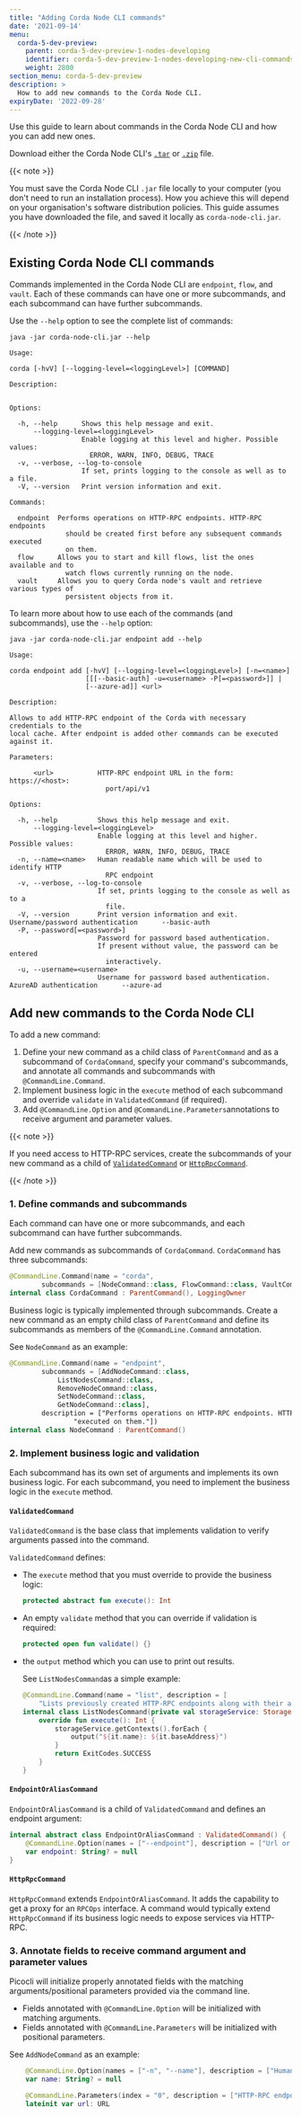 ```yaml
---
title: "Adding Corda Node CLI commands"
date: '2021-09-14'
menu:
  corda-5-dev-preview:
    parent: corda-5-dev-preview-1-nodes-developing
    identifier: corda-5-dev-preview-1-nodes-developing-new-cli-commands
    weight: 2800
section_menu: corda-5-dev-preview
description: >
  How to add new commands to the Corda Node CLI.
expiryDate: '2022-09-28'  
---
```


Use this guide to learn about commands in the Corda Node CLI and how you can add new ones.

Download either the Corda Node CLI's <a href="https://download.corda.net/corda-node-cli/5.0.0-DevPreview-1.0/corda-node-cli.tar">`.tar`</a> or <a href="https://download.corda.net/corda-node-cli/5.0.0-DevPreview-1.0/corda-node-cli.zip">`.zip`</a> file.

{{< note >}}

You must save the Corda Node CLI `.jar` file locally to your computer (you don't need to run an installation process). How you achieve this will depend on your organisation's software distribution policies. This guide assumes you have downloaded the file, and saved it locally as `corda-node-cli.jar`.

{{< /note >}}

## Existing Corda Node CLI commands

Commands implemented in the Corda Node CLI are `endpoint`, `flow`, and `vault`. Each of these commands can have
one or more subcommands, and each subcommand can have further subcommands.

Use the `--help` option to see the complete list of commands:

```shell
java -jar corda-node-cli.jar --help

Usage:

corda [-hvV] [--logging-level=<loggingLevel>] [COMMAND]

Description:


Options:

  -h, --help      Shows this help message and exit.
      --logging-level=<loggingLevel>
                  Enable logging at this level and higher. Possible values:
                    ERROR, WARN, INFO, DEBUG, TRACE
  -v, --verbose, --log-to-console
                  If set, prints logging to the console as well as to a file.
  -V, --version   Print version information and exit.

Commands:

  endpoint  Performs operations on HTTP-RPC endpoints. HTTP-RPC endpoints
              should be created first before any subsequent commands executed
              on them.
  flow      Allows you to start and kill flows, list the ones available and to
              watch flows currently running on the node.
  vault     Allows you to query Corda node's vault and retrieve various types of
              persistent objects from it.
```

To learn more about how to use each of the commands (and subcommands), use the `--help` option:

```shell
java -jar corda-node-cli.jar endpoint add --help

Usage:

corda endpoint add [-hvV] [--logging-level=<loggingLevel>] [-n=<name>]
                   [[[--basic-auth] -u=<username> -P[=<password>]] |
                   [--azure-ad]] <url>

Description:

Allows to add HTTP-RPC endpoint of the Corda with necessary credentials to the
local cache. After endpoint is added other commands can be executed against it.

Parameters:

      <url>           HTTP-RPC endpoint URL in the form: https://<host>:
                        port/api/v1

Options:

  -h, --help          Shows this help message and exit.
      --logging-level=<loggingLevel>
                      Enable logging at this level and higher. Possible values:
                        ERROR, WARN, INFO, DEBUG, TRACE
  -n, --name=<name>   Human readable name which will be used to identify HTTP
                        RPC endpoint
  -v, --verbose, --log-to-console
                      If set, prints logging to the console as well as to a
                        file.
  -V, --version       Print version information and exit.
Username/password authentication      --basic-auth
  -P, --password[=<password>]
                      Password for password based authentication.
                      If present without value, the password can be entered
                        interactively.
  -u, --username=<username>
                      Username for password based authentication.
AzureAD authentication      --azure-ad
```

## Add new commands to the Corda Node CLI

To add a new command:
1. Define your new command as a child class of `ParentCommand` and as a subcommand of `CordaCommand`, specify your command's subcommands, and annotate all commands and subcommands with `@CommandLine.Command`.
2. Implement business logic in the `execute` method of each subcommand and override `validate` in `ValidatedCommand` (if required).
3. Add `@CommandLine.Option` and `@CommandLine.Parameters`annotations to receive argument and parameter values.

{{< note >}}

If you need access to HTTP-RPC services, create the subcommands of your new command as a child
of <a href="#2-implement-business-logic-and-validation">`ValidatedCommand`</a>
or <a href="#httprpccommand">`HttpRpcCommand`</a>.

{{< /note >}}

### 1. Define commands and subcommands

Each command can have one or more subcommands, and each subcommand can have further subcommands.

Add new commands as subcommands of `CordaCommand`. `CordaCommand` has three
subcommands:

```kotlin
@CommandLine.Command(name = "corda",
        subcommands = [NodeCommand::class, FlowCommand::class, VaultCommand::class])
internal class CordaCommand : ParentCommand(), LoggingOwner
```

Business logic is typically implemented through subcommands. Create a new command as an empty
child class of `ParentCommand` and define its subcommands as members of the `@CommandLine.Command` annotation.

See `NodeCommand` as an example:

```kotlin
@CommandLine.Command(name = "endpoint",
        subcommands = [AddNodeCommand::class,
            ListNodesCommand::class,
            RemoveNodeCommand::class,
            SetNodeCommand::class,
            GetNodeCommand::class],
        description = ["Performs operations on HTTP-RPC endpoints. HTTP-RPC endpoints should be created first before any subsequent commands " +
                "executed on them."])
internal class NodeCommand : ParentCommand()
```

### 2. Implement business logic and validation

Each subcommand has its own set of arguments and implements its own business logic. For each subcommand, you need to
implement the business logic in the `execute` method.

#### `ValidatedCommand`

`ValidatedCommand` is the base class that implements validation to verify arguments passed into the command.

`ValidatedCommand` defines:
* The `execute` method that you must override to provide the business logic:

   ```kotlin
   protected abstract fun execute(): Int
   ```

* An empty `validate` method that you can override if validation is required:

   ```kotlin
   protected open fun validate() {}
   ```
* the `output` method which you can use to print out results.

  See `ListNodesCommand`as a simple example:

  ```kotlin
  @CommandLine.Command(name = "list", description = [
      "Lists previously created HTTP-RPC endpoints along with their aliases."])
  internal class ListNodesCommand(private val storageService: StorageService) : ValidatedCommand() {
      override fun execute(): Int {
          storageService.getContexts().forEach {
              output("${it.name}: ${it.baseAddress}")
          }
          return ExitCodes.SUCCESS
      }
  }
  ```

#### `EndpointOrAliasCommand`

`EndpointOrAliasCommand` is a child of `ValidatedCommand` and defines an endpoint argument:

```kotlin
internal abstract class EndpointOrAliasCommand : ValidatedCommand() {
    @CommandLine.Option(names = ["--endpoint"], description = ["Url or alias for an existing endpoint."], required = false)
    var endpoint: String? = null
}
```

#### `HttpRpcCommand`

`HttpRpcCommand` extends `EndpointOrAliasCommand`.
It adds the capability to get a proxy for an `RPCOps` interface.
A command would typically extend `HttpRpcCommand` if its business logic needs to expose services via HTTP-RPC.

### 3. Annotate fields to receive command argument and parameter values

Picocli will initialize properly annotated fields with the matching arguments/positional parameters provided via the command line.
* Fields annotated with `@CommandLine.Option` will be initialized with matching arguments.
* Fields annotated with `@CommandLine.Parameters` will be initialized with positional parameters.

See `AddNodeCommand` as an example:

```kotlin
    @CommandLine.Option(names = ["-n", "--name"], description = ["Human readable name which will be used to identify HTTP-RPC endpoint"])
    var name: String? = null

    @CommandLine.Parameters(index = "0", description = ["HTTP-RPC endpoint URL in the form: https://<host>:port/api/v1"])
    lateinit var url: URL
```
